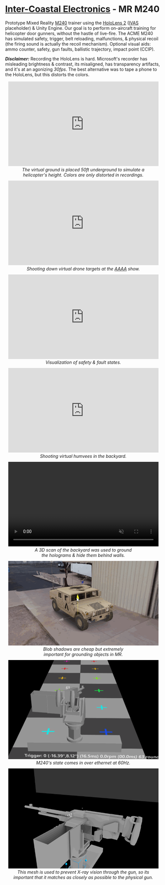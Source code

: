 <head>
	<style>
    .media_grid {
        display: flex;
        flex-wrap: wrap;
        justify-content: space-between;
        gap: 10px;
    }
    .media_grid > * {
        margin: auto;
        margin-top: 0;
        width: 485px;
    }
    .youtube {
        aspect-ratio: 16/9;
        width: 100%;
    }
    .media_caption {
        font-style: italic;
        text-align: center;
        vertical-align: top;
        text-wrap: balance;
    }
	</style>
</head>

# [Inter-Coastal Electronics](https://www.faac.com/inter-coastal/) - MR M240
Prototype Mixed Reality [M240](https://en.wikipedia.org/wiki/M240_machine_gun) trainer using the [HoloLens 2](https://www.microsoft.com/en-us/hololens) ([IVAS](https://en.wikipedia.org/wiki/Integrated_Visual_Augmentation_System) placeholder) & Unity Engine.
Our goal is to perform on-aircraft training for helicopter door gunners, without the hastle of live-fire.
The ACME M240 has simulated safety, trigger, belt reloading, malfunctions, & physical recoil (the firing sound is actually the recoil mechanism).
Optional visual aids: ammo counter, safety, gun faults, ballistic trajectory, impact point (CCIP).

***Disclaimer:*** Recording the HoloLens is hard. Microsoft's recorder has misleading brightness & contrast, its misaligned, has transparency artifacts, and it's at an agonizing *30fps*.
The best alternative was to tape a phone to the HoloLens, but this distorts the colors.
<div class="media_grid">
    <figure>
        <iframe
            class = "youtube"
            src = "https://www.youtube.com/embed/3thL5GhfrJg?si=OznaOa58g1HB0cjA&rel=0&modestbranding=1"
            title = "YouTube video player"
            frameborder = "0"
            allow = "accelerometer; autoplay; clipboard-write; encrypted-media; gyroscope; picture-in-picture"
            allowfullscreen
        ></iframe>
        <figcaption class="media_caption">The virtual ground is placed 50ft underground to simulate a helicopter's height. Colors are only distorted in recordings.</figcaption>
    </figure>
    <figure>
        <iframe
            class = "youtube"
            src = "https://www.youtube.com/embed/MB7aTOkW7ig?si=IqvXcnyBu1AQQ8Ad&rel=0&modestbranding=1"
            title = "YouTube video player"
            frameborder = "0"
            allow = "accelerometer; autoplay; clipboard-write; encrypted-media; gyroscope; picture-in-picture"
            allowfullscreen
        ></iframe>
        <figcaption class="media_caption">Shooting down virtual drone targets at the <a href="https://www.quad-a.org/">AAAA</a> show.</figcaption>
    </figure>
    <figure>
        <iframe
            class = "youtube"
            src = "https://www.youtube.com/embed/n3LY1NBlowk?si=Ga3XvnO84PrxEy-t&rel=0&modestbranding=1"
            title = "YouTube video player"
            frameborder = "0"
            allow = "accelerometer; autoplay; clipboard-write; encrypted-media; gyroscope; picture-in-picture"
            allowfullscreen
        ></iframe>
        <figcaption class="media_caption">Visualization of safety & fault states.</figcaption>
    </figure>
    <figure>
        <iframe
            class = "youtube"
            src = "https://www.youtube.com/embed/s_MGsTOoaIQ?si=d02Ts0tnI9bldSBc&rel=0&modestbranding=1"
            title = "YouTube video player"
            frameborder = "0"
            allow = "accelerometer; autoplay; clipboard-write; encrypted-media; gyroscope; picture-in-picture"
            allowfullscreen
        ></iframe>
        <figcaption class="media_caption">Shooting virtual humvees in the backyard.</figcaption>
    </figure>
    <figure>
        <video autoplay playsinline loop muted style="width:100%; aspect-ratio:16/9; object-fit:cover; object-position: 0 50%; filter: saturate(75%)">
            <source src="content/MR M240/MR Outdoor Vehicle.mp4" type="video/mp4">
        </video>
        <figcaption class="media_caption">A 3D scan of the backyard was used to ground the holograms & hide them behind walls.</figcaption>
    </figure>
    <figure>
        <img src="content/MR M240/blob.gif">
        <figcaption class="media_caption">Blob shadows are cheap but extremely important for grounding objects in MR.</figcaption>
    </figure>
    <figure>
        <img src="content/MR M240/m240.gif">
        <figcaption class="media_caption">M240's state comes in over ethernet at 60Hz.</figcaption>
    </figure>
    <figure>
        <img src="content/MR M240/ammo_cover.gif">
        <figcaption class="media_caption">This mesh is used to prevent X-ray vision through the gun, so its important that it matches as closely as possible to the physical gun.</figcaption>
    </figure>
</div>